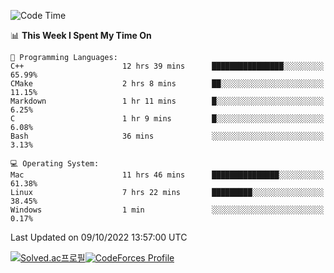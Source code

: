 
<!--START_SECTION:waka-->
![Code Time](http://img.shields.io/badge/Code%20Time-2%2C043%20hrs%2025%20mins-blue)

📊 **This Week I Spent My Time On** 

```text
💬 Programming Languages: 
C++                      12 hrs 39 mins      ████████████████░░░░░░░░░   65.99% 
CMake                    2 hrs 8 mins        ██░░░░░░░░░░░░░░░░░░░░░░░   11.15% 
Markdown                 1 hr 11 mins        █░░░░░░░░░░░░░░░░░░░░░░░░   6.25% 
C                        1 hr 9 mins         █░░░░░░░░░░░░░░░░░░░░░░░░   6.08% 
Bash                     36 mins             ░░░░░░░░░░░░░░░░░░░░░░░░░   3.13%

💻 Operating System: 
Mac                      11 hrs 46 mins      ███████████████░░░░░░░░░░   61.38% 
Linux                    7 hrs 22 mins       █████████░░░░░░░░░░░░░░░░   38.45% 
Windows                  1 min               ░░░░░░░░░░░░░░░░░░░░░░░░░   0.17%

```


 Last Updated on 09/10/2022 13:57:00 UTC
<!--END_SECTION:waka-->
[![Solved.ac프로필](http://mazassumnida.wtf/api/generate_badge?boj=hckim96)](https://solved.ac/hckim96)[![CodeForces Profile](https://cf.leed.at?id=hckim96)](https://codeforces.com/profile/hckim96)
